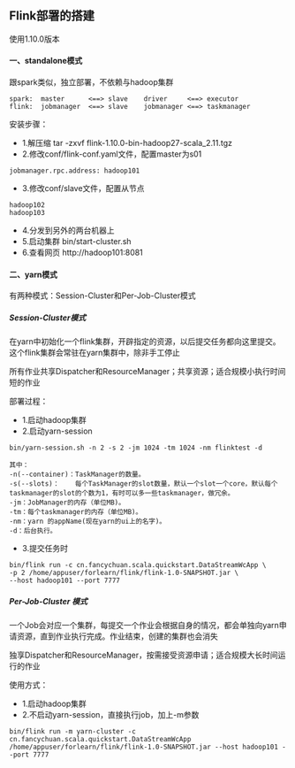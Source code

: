 ## Flink部署的搭建
使用1.10.0版本
#### 一、standalone模式
跟spark类似，独立部署，不依赖与hadoop集群
```
spark:  master      <==> slave    driver     <==> executor
flink:  jobmanager  <==> slave    jobmanager <==> taskmanager
```
安装步骤：
- 1.解压缩 tar -zxvf flink-1.10.0-bin-hadoop27-scala_2.11.tgz 
- 2.修改conf/flink-conf.yaml文件，配置master为s01
```
jobmanager.rpc.address: hadoop101
```
- 3.修改conf/slave文件，配置从节点
```
hadoop102
hadoop103
```
- 4.分发到另外的两台机器上
- 5.启动集群 bin/start-cluster.sh
- 6.查看网页 http://hadoop101:8081



#### 二、yarn模式
有两种模式：Session-Cluster和Per-Job-Cluster模式
##### Session-Cluster模式
在yarn中初始化一个flink集群，开辟指定的资源，以后提交任务都向这里提交。这个flink集群会常驻在yarn集群中，除非手工停止

所有作业共享Dispatcher和ResourceManager；共享资源；适合规模小执行时间短的作业

部署过程：
- 1.启动hadoop集群
- 2.启动yarn-session
```
bin/yarn-session.sh -n 2 -s 2 -jm 1024 -tm 1024 -nm flinktest -d

其中：
-n(--container)：TaskManager的数量。
-s(--slots)：	每个TaskManager的slot数量，默认一个slot一个core，默认每个taskmanager的slot的个数为1，有时可以多一些taskmanager，做冗余。
-jm：JobManager的内存（单位MB)。
-tm：每个taskmanager的内存（单位MB)。
-nm：yarn 的appName(现在yarn的ui上的名字)。 
-d：后台执行。
```
- 3.提交任务时
```
bin/flink run -c cn.fancychuan.scala.quickstart.DataStreamWcApp \
-p 2 /home/appuser/forlearn/flink/flink-1.0-SNAPSHOT.jar \
--host hadoop101 --port 7777
```

##### Per-Job-Cluster 模式
一个Job会对应一个集群，每提交一个作业会根据自身的情况，都会单独向yarn申请资源，直到作业执行完成。作业结束，创建的集群也会消失

独享Dispatcher和ResourceManager，按需接受资源申请；适合规模大长时间运行的作业

使用方式：
- 1.启动hadoop集群
- 2.不启动yarn-session，直接执行job，加上-m参数
```
bin/flink run -m yarn-cluster -c cn.fancychuan.scala.quickstart.DataStreamWcApp /home/appuser/forlearn/flink/flink-1.0-SNAPSHOT.jar --host hadoop101 --port 7777
```